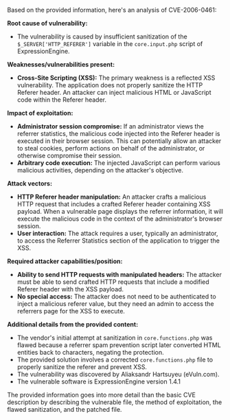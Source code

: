 Based on the provided information, here's an analysis of CVE-2006-0461:

**Root cause of vulnerability:**

*   The vulnerability is caused by insufficient sanitization of the `$_SERVER['HTTP_REFERER']` variable in the `core.input.php` script of ExpressionEngine.

**Weaknesses/vulnerabilities present:**

*   **Cross-Site Scripting (XSS):** The primary weakness is a reflected XSS vulnerability. The application does not properly sanitize the HTTP Referer header. An attacker can inject malicious HTML or JavaScript code within the Referer header.

**Impact of exploitation:**

*   **Administrator session compromise:** If an administrator views the referrer statistics, the malicious code injected into the Referer header is executed in their browser session. This can potentially allow an attacker to steal cookies, perform actions on behalf of the administrator, or otherwise compromise their session.
*   **Arbitrary code execution:** The injected JavaScript can perform various malicious activities, depending on the attacker's objective.

**Attack vectors:**

*   **HTTP Referer header manipulation:** An attacker crafts a malicious HTTP request that includes a crafted Referer header containing XSS payload. When a vulnerable page displays the referrer information, it will execute the malicious code in the context of the administrator's browser session.
*   **User interaction:** The attack requires a user, typically an administrator, to access the Referrer Statistics section of the application to trigger the XSS.

**Required attacker capabilities/position:**

*   **Ability to send HTTP requests with manipulated headers:** The attacker must be able to send crafted HTTP requests that include a modified Referer header with the XSS payload.
*   **No special access:** The attacker does not need to be authenticated to inject a malicious referer value, but they need an admin to access the referrers page for the XSS to execute.

**Additional details from the provided content:**

*   The vendor's initial attempt at sanitization in `core.functions.php` was flawed because a referrer spam prevention script later converted HTML entities back to characters, negating the protection.
*   The provided solution involves a corrected `core.functions.php` file to properly sanitize the referer and prevent XSS.
*   The vulnerability was discovered by Aliaksandr Hartsuyeu (eVuln.com).
*   The vulnerable software is ExpressionEngine version 1.4.1

The provided information goes into more detail than the basic CVE description by describing the vulnerable file, the method of exploitation, the flawed sanitization, and the patched file.